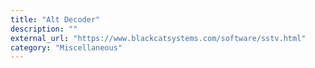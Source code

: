 ```yaml
---
title: "Alt Decoder"
description: ""
external_url: "https://www.blackcatsystems.com/software/sstv.html"
category: "Miscellaneous"
---
```

